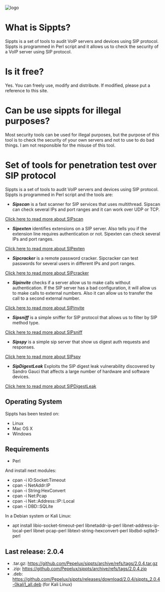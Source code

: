 ![logo](http://blog.pepelux.org/wp-content/uploads/logo-de-sippts.png)


# What is Sippts? #

Sippts is a set of tools to audit VoIP servers and devices using SIP protocol. Sippts is programmed in Perl script and it allows us to check the security of a VoIP server using SIP protocol.

# Is it free? #

Yes. You can freely use, modify and distribute. If modified, please put a reference to this site.

# Can be use sippts for illegal purposes? #

Most security tools can be used for illegal purposes, but the purpose of this tool is to check the security of your own servers and not to use to do bad things. I am not responsible for the misuse of this tool.

# Set of tools for penetration test over SIP protocol #

Sippts is a set of tools to audit VoIP servers and devices using SIP protocol. Sippts is programmed in Perl script and the tools are:
  * _**Sipscan**_ is a fast scanner for SIP services that uses multithread. Sipscan can check several IPs and port ranges and it can work over UDP or TCP.

[Click here to read more about SIPscan](https://github.com/Pepelux/sippts/wiki/SIPscan)

  * _**Sipexten**_ identifies extensions on a SIP server. Also tells you if the extension line requires authentication or not. Sipexten can check several IPs and port ranges.

[Click here to read more about SIPexten](https://github.com/Pepelux/sippts/wiki/SIPexten)

  * _**Sipcracker**_ is a remote password cracker. Sipcracker can test passwords for several users in different IPs and port ranges.

[Click here to read more about SIPcracker](https://github.com/Pepelux/sippts/wiki/SIPcracker)

  * _**Sipinvite**_ checks if a server allow us to make calls without authentication. If the SIP server has a bad configuration, it will allow us to make calls to external numbers. Also it can allow us to transfer the call to a second external number.

[Click here to read more about SIPinvite](https://github.com/Pepelux/sippts/wiki/SIPinvite)

  * _**Sipsniff**_ is a simple sniffer for SIP protocol that allows us to filter by SIP method type.

[Click here to read more about SIPsniff](https://github.com/Pepelux/sippts/wiki/SIPsniff)

  * _**Sipspy**_ is a simple sip server that show us digest auth requests and responses.

[Click here to read more about SIPspy](https://github.com/Pepelux/sippts/wiki/SIPspy)

  * _**SipDigestLeak**_ Exploits the SIP digest leak vulnerability discovered by Sandro Gauci that affects a large number of hardware and software devices.

[Click here to read more about SIPDigestLeak](https://github.com/Pepelux/sippts/wiki/SIPDigestLeak)

## Operating System ##
Sippts has been tested on:
  * Linux
  * Mac OS X
  * Windows

## Requirements ##
  * Perl

And install next modules:
  * cpan -i IO:Socket:Timeout
  * cpan -i NetAddr:IP
  * cpan -i String:HexConvert
  * cpan -i Net:Pcap
  * cpan -i Net::Address::IP::Local
  * cpan -i DBD::SQLite

In a Debian system or Kali Linux:
  * apt install libio-socket-timeout-perl libnetaddr-ip-perl libnet-address-ip-local-perl libnet-pcap-perl libtext-string-hexconvert-perl libdbd-sqlite3-perl

## Last release: 2.0.4 ##

 * .tar.gz: https://github.com/Pepelux/sippts/archive/refs/tags/2.0.4.tar.gz
 * .zip: https://github.com/Pepelux/sippts/archive/refs/tags/2.0.4.zip
 * .deb: https://github.com/Pepelux/sippts/releases/download/2.0.4/sippts_2.0.4-0kali1_all.deb (for Kali Linux)
